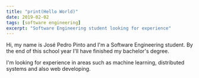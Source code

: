 ```yaml
---
title: "print(Hello World)"
date: 2019-02-02
tags: [software engineering]
excerpt: "Software Engineering student looking for experience"
---
```


Hi, my name is José Pedro Pinto and I'm a Software Engineering student. By the end of this school year I'll have finished my bachelor's degree.

I'm looking for experience in areas such as machine learning, distributed systems and also web developing. 
